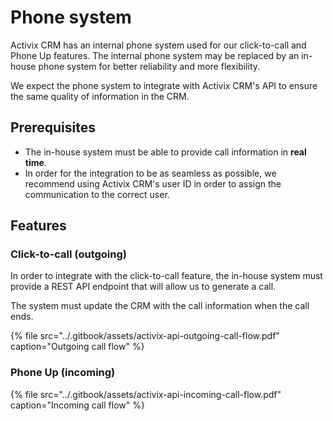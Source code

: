 # Phone system

Activix CRM has an internal phone system used for our click-to-call and Phone Up features. The internal phone system may be replaced by an in-house phone system for better reliability and more flexibility.

We expect the phone system to integrate with Activix CRM's API to ensure the same quality of information in the CRM.

## Prerequisites

* The in-house system must be able to provide call information in **real time**.
* In order for the integration to be as seamless as possible, we recommend using Activix CRM's user ID in order to assign the communication to the correct user.

## Features

### Click-to-call \(outgoing\)

In order to integrate with the click-to-call feature, the in-house system must provide a REST API endpoint that will allow us to generate a call.

The system must update the CRM with the call information when the call ends.

{% file src="../.gitbook/assets/activix-api-outgoing-call-flow.pdf" caption="Outgoing call flow" %}



### Phone Up \(incoming\)

{% file src="../.gitbook/assets/activix-api-incoming-call-flow.pdf" caption="Incoming call flow" %}

